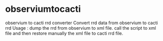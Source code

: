 # observiumtocacti
observium to cacti rrd converter
Convert rrd data from observium to cacti rrd
Usage :
dump the rrd from observium to xml file. 
call the script to xml file and then restore manually the xml file to cacti rrd file.
